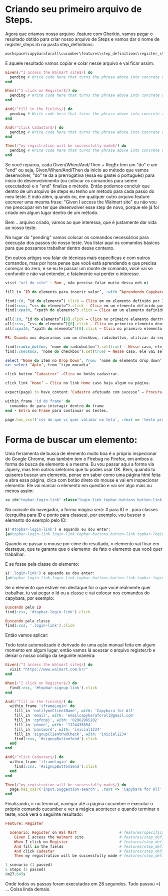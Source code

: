 # Criando seu primeiro arquivo de Steps.

Agora que criamos nosso arquivo .feature com Gherkin, vamos pegar o resultado obtido para criar nosso arquivo de Steps e vamos dar o nome de register_steps.rb na pasta step_definitions:

```ruby
workspace\capybaraforall\cucumber\features\step_definitions\register_steps.rb
```
E aquele resultado vamos copiar e colar nesse arquivo e vai ficar assim:

```ruby
Given(/^I access the Walmart site$/) do
  pending # Write code here that turns the phrase above into concrete actions
end

When(/^I click on Register$/) do
  pending # Write code here that turns the phrase above into concrete actions
end

And(/^fill in the fields$/) do
  pending # Write code here that turns the phrase above into concrete actions
end

And(/^click Cadastar$/) do
  pending # Write code here that turns the phrase above into concrete actions
end

Then(/^my registration will be successfully made$/) do
  pending # Write code here that turns the phrase above into concrete actions
end
```

Se você reparou, cada Given/When/And/Then + RegEx tem um "do" e um "end" ou seja, Given/When/And/Then da início ao método que vamos desenvolver, "do" te da a prerrogativa (essa eu gastei o português) para início do desenvolvimento (ou colocar os comandos para serem executados) e o "end" finaliza o método. Então podemos concluir que dentro de um arquivo de steps eu tenho um método para cada passo do meu teste. E indo além, quando eu, em qualquer outro arquivo.feature escrever uma mesma frase: "Given I access the Walmart site" eu não vou me preocupar em ter que desenvolver esse step de novo, porque ele já foi criado em algum lugar dentro de um método.

Bem .. arquivo criado, vamos ao que interessa, que é justamente dar vida ao nosso teste.

No lugar do "pending" vamos colocar os comandos necessários para execução dos passos do nosso teste. Vou listar aqui os comandos básicos para que possamos trabalhar dentro desse contexto.

Em outros artigos vou falar de técnicas mais específicas e com outros comandos, mas por hora pense que você está aprendendo e que precisa começar do zero, e se eu te passar um monte de comando, você vai se confundir e não vai entender, e fatalmente vai perder o interesse.

```ruby
visit "url do site" - Bom , não precisa falar muito dessa neh =)

fill_in ‘ID do elemento para inserir valor’, :with “Aprendendo Capybara” – Irá inserir no elemento a string Aprendendo Capybara.

find(:id, “id do elemento”).click – Clica em um elemento definido por ID.
find(:css, “css do elemento”).click – Clica em um elemento definido por CSS.
find(:xpath, “xpath do elemento”).click – Clica em um elemento definido por XPATH.

all(:id, “id do elemento”)[0].click – Clica no primeiro elemento dentro de uma lista definido por ID.
all(:css, “css do elemento”)[0].click – Clica no primeiro elemento dentro de uma lista definido por CSS.
all(:xpath, “xpath do elemento”)[0].click – Clica no primeiro elemento dentro de uma lista definido por XPATH.

PS: Quando nos depararmos com um checkbox, radiobutton, utilizar da seguinte forma:

find(:radio_button, ‘nome do radiobutton’).set(true) – Nesse caso, ele vai selecionar aquele radiobutton.
find(:checkbox, ‘nome do checkbox’).set(true) – Nesse caso, ele vai selecionar aquele checkbox.

select ‘Nome do item no Drop Down’, from: ‘nome do elemento drop down’ – Seleciona um item de um drop down.
ex: select ‘Apto’, from ‘tipo_moradia’

click_button ‘Cadastrar’ –Clica no botão cadastrar.

click_link ‘Home’ – Clica no link Home caso haja algum na página.

expect(page).to have_content ‘Cadastro efetuado com sucesso’ – Procura a mensagem e caso tenha, será sucesso.

within_frame 'id do frame' do
  comandos de para interagir dentro do frame
end - Entra no Frame para continuar os testes.

page.has_css?('css do que vc quer validar na tela', :text => 'texto pra ser validado', :visible => true) - Olha o texto que está no elemento e ve se esse texto está visível.

```
# Forma de buscar um elemento:

Uma ferramenta de busca de elemento muito boa é o próprio inspecionar do Google Chrome, mas também tem o Firebug no Firefox, em ambos a forma de busca de elemento é a mesma. Eu vou passar aqui a forma via Jquery, mas tem outros seletores que tu podes usar OK. Bem, quando tu quiseres buscar um elemento, pense em saber como uma página html feita e abra essa página, clica com botão direto do mouse e vai em inspecionar elemento. Ele vai marcar o elemento em questão e vai ser algo mais ou menos assim: 

```ruby
<a id="topbar-login-link" class="login-link topbar-buttons button-link topbar-login-js" href="">
```
No console do navegador, a forma mágica será: # para ID e . para classes (cerquilha para ID e ponto para classes), por exemplo, vou buscar o elemento do exemplo pelo ID: 

```ruby
$('#topbar-login-link') e aquando eu dou enter:
[a#topbar-login-link.login-link.topbar-buttons.button-link.topbar-login-js, context: document, selector: "#topbar-login-link"]
```
Quando vc passar o mouse por cime do resultado, o elemento vai ficar em destaque, que te garante que o elemento  de fato o elemento que você quer trabalhar.

E se fosse pela classe do elemento: 
```ruby
$('.login-link') e aquando eu dou enter:
[a#topbar-login-link.login-link.topbar-buttons.button-link.topbar-login-js, context: document, selector: "#topbar-login-link"]
```
Se o elemento que estiver em destaque for o que você realmente quer trabalhar, tu vai pegar o Id ou a classe e vai colocar nos comandos do capybara, por exemplo: 

```ruby
Buscando pelo ID
find(:css, '#topbar-login-link').click

Buscando pela classe
find(:css, '.login-link').click
```
Então vamos aplicar:

Todo teste automatizado é derivado de uma ação manual feita em algum momento em algum lugar, então vamos lá acessar o arquivo register.rb e deixar o nosso código da seguinte maneira:

```ruby
Given(/^I access the Walmart site$/) do
  visit "https://www.walmart.com.br/"
end

When(/^I click on Register$/) do
  find(:css, '#topbar-signup-link').click
end

And(/^fill in the fields$/) do
  within_frame 'iframeLogin' do
    fill_in 'notifymeClientName', with: 'Capybara for All'
    fill_in 'email', with: 'emailcapybaraforall@gmail.com'
    fill_in 'cpfcnpj', with: '02962965202'
    fill_in 'phone', with: '1124435654'
    fill_in 'password', with: 'inicial1234'
    fill_in 'signupClientPwdCheck', with: 'inicial1234'
    find(:css, '#signupButtonSend').click
  end
end

And(/^click Cadastar$/) do
  within_frame 'iframeLogin' do
    find(:css, '#signupButtonSend').click
  end
end

Then(/^my registration will be successfully made$/) do
  page.has_css?('input.suggestion-search', :text => 'Capybara for All', :visible => true)
end
```
Finalizando, ir no terminal, navegar até a página cucumber e executar o próprio comando cucumber e ver a mágica acontecer e quando terminar o teste, você verá o seguinte resultado:

```ruby
Feature: Register

  Scenario: Register on Wal Mart                   # features/specifications/register.feature:3
    Given I access the Walmart site                # features/step_definitions/register.rb:2
    When I click on Register                       # features/step_definitions/register.rb:6
    And fill in the fields                         # features/step_definitions/register.rb:10
    And click Cadastar                             # features/step_definitions/register.rb:22
    Then my registration will be successfully made # features/step_definitions/register.rb:26

1 scenario (1 passed)
5 steps (5 passed)
0m27.645s
```
Onde todos os passos foram executados em 28 segundos. Tudo passou =) ... Coisa linda demais.
